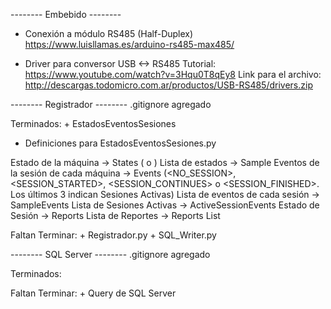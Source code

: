 --------	Embebido    --------

+ Conexión a módulo RS485 (Half-Duplex)
https://www.luisllamas.es/arduino-rs485-max485/

+ Driver para conversor USB <-> RS485
Tutorial:
https://www.youtube.com/watch?v=3Hqu0T8qEy8
Link para el archivo:
http://descargas.todomicro.com.ar/productos/USB-RS485/drivers.zip


--------	Registrador    --------
.gitignore agregado

Terminados:
    + EstadosEventosSesiones
* Definiciones para EstadosEventosSesiones.py

Estado de la máquina                    -> States (<STOPPED> o <WORKING>)
Lista de estados                        -> Sample
Eventos de la sesión de cada máquina    -> Events (<NO_SESSION>, <SESSION_STARTED>, <SESSION_CONTINUES> o <SESSION_FINISHED>. Los últimos 3 indican Sesiones Activas)
Lista de eventos de cada sesión         -> SampleEvents
Lista de Sesiones Activas               -> ActiveSessionEvents
Estado de Sesión                        -> Reports
Lista de Reportes                       -> Reports List

Faltan Terminar:
    + Registrador.py
    + SQL_Writer.py


--------	SQL Server    --------
.gitignore agregado

Terminados:

Faltan Terminar:
    + Query de SQL Server
